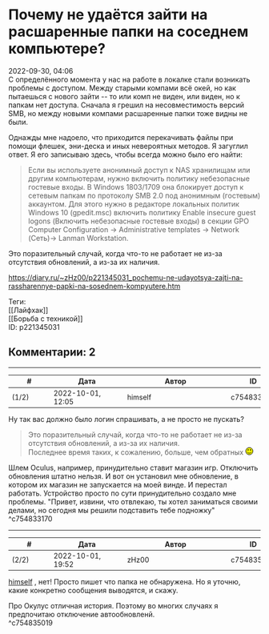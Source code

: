 Почему не удаётся зайти на расшаренные папки на соседнем компьютере?
====================================================================

  
2022-09-30, 04:06  
 С определённого момента у нас на работе в локалке стали возникать проблемы с доступом. Между старыми компами всё окей, но как пытаешься с нового зайти -- то или комп не виден, или виден, но к папкам нет доступа. Сначала я грешил на несовместимость версий SMB, но между новыми компами расшаренные папки тоже видны не были.   
   
 Однажды мне надоело, что приходится перекачивать файлы при помощи флешек, эни-деска и иных невероятных методов. Я загуглил ответ. Я его записываю здесь, чтобы всегда можно было его найти:   
   
 
>  Если вы используете анонимный доступ к NAS хранилищам или другим компьютерам, нужно включить политику небезопасные гостевые входы. В Windows 1803/1709 она блокирует доступ к сетевым папкам по протоколу SMB 2.0 под анонимным (гостевым) аккаунтом. Для этого нужно в редакторе локальных политик Windows 10 (gpedit.msc) включить политику Enable insecure guest logons (Включить небезопасные гостевые входы) в секции GPO Computer Configuration -> Administrative templates -> Network (Сеть)-> Lanman Workstation. 

   
   
 Это поразительный случай, когда что-то не работает не из-за отсутствия обновлений, а из-за их наличия.   
  
<https://diary.ru/~zHz00/p221345031_pochemu-ne-udayotsya-zajti-na-rassharennye-papki-na-sosednem-kompyutere.htm>  
  
Теги:  
[[Лайфхак]]  
[[Борьба с техникой]]  
ID: p221345031  


Комментарии: 2
--------------

  


---



|         #         |              Дата              |                     Автор                     |           ID           |
| --- | --- | --- | --- |
| (1/2) | 2022-10-01, 12:05 | himself | c754833170 |

  
 Ну так вас должно было логин спрашивать, а не просто не пускать?   
   
 > Это поразительный случай, когда что-то не работает не из-за отсутствия обновлений, а из-за их наличия.   
 Последнее время таких, к сожалению, больше, чем обратных ![:)](pics/3.gif)   
   
 Шлем Oculus, например, принудительно ставит магазин игр. Отключить обновления штатно нельзя. И вот он установил мне обновление, в котором их магазин не запускается на моей винде. И перестал работать. Устройство просто по сути принудительно создало мне проблемы. "Привет, извини, что отвлекаю, ты хотел заниматься своими делами, но сегодня мы решили подставить тебе подножку"   
 ^c754833170

---



|         #         |              Дата              |                     Автор                     |           ID           |
| --- | --- | --- | --- |
| (2/2) | 2022-10-01, 19:52 | zHz00 | c754835019 |

  
  [himself](https://himself.diary.ru "void")  , нет! Просто пишет что папка не обнаружена. Но я уточню, какие конкретно сообщения выводятся, и скажу.   
   
 Про Окулус отличная история. Поэтому во многих случаях я предпочитаю отключение автообновленй.   
 ^c754835019